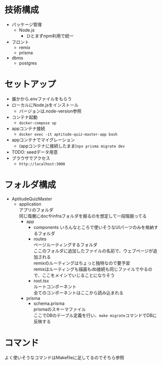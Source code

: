 

# 技術構成

- パッケージ管理
  - Node.js 
    - ひとまずnpm利用で統一
- フロント
  - remix
  - prisma
- dbms
  - postgres

# セットアップ
- 誰かから.envファイルをもらう
- ローカルにNode.jsをインストール
  - バージョンは.node-version参照
- コンテナ起動
  - `docker-compose up`
- appコンテナ接続
  - `docker exec -it aptitude-quiz-master-app bash`
- appコンテナでマイグレーション
  - (appコンテナに接続したまま)`npx prisma migrate dev`
- TODO: seedデータ用意
- ブラウザでアクセス
  - `http://localhost:3000`


# フォルダ構成
- AptitudeQuizMaster
  - application  
    アプリのフォルダ  
    同じ階層にdocやinfraフォルダを掘るのを想定して一段階掘ってる
    - app
      - components
        いろんなところで使いそうなUIパーツのみを格納するフォルダ
      - routes  
        ページルーティングするフォルダ  
        ここのフォルダに追加したファイルの名前で、ウェブページが追加される  
        remixのルーティングはちょっと独特なので要予習  
        remixはルーティングも描画もdb接続も同じファイルでやるので、ここをメインでいじることになりそう
      - root.tsx  
        ルートコンポーネント  
        全てのコンポーネントはここから読み込まれる
    - prisma
      - schema.prisma  
      prismaのスキーマファイル  
      ここでDBのテーブル定義を行い、`make migrate`コマンドでDBに反映する


# コマンド

よく使いそうなコマンドはMakefileに足してるのでそちら参照




